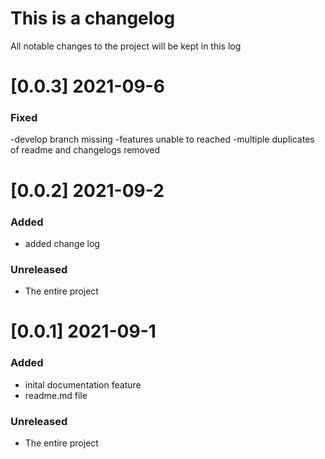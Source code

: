 # This is a changelog
All notable changes to the project will be kept in this log

# [0.0.3] 2021-09-6
### Fixed
-develop branch missing
-features unable to reached
-multiple duplicates of readme and changelogs removed

# [0.0.2] 2021-09-2
### Added
- added change log 
### Unreleased
- The entire project

# [0.0.1] 2021-09-1
### Added
- inital documentation feature
- readme.md file
### Unreleased
- The entire project
